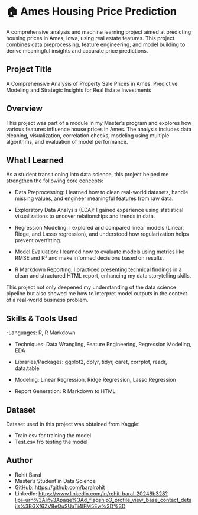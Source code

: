 # 🏠 Ames Housing Price Prediction
A comprehensive analysis and machine learning project aimed at predicting housing prices in Ames, Iowa, using real estate features. This project combines data preprocessing, feature engineering, and model building to derive meaningful insights and accurate price predictions.

## Project Title
A Comprehensive Analysis of Property Sale Prices in Ames: Predictive Modeling and Strategic Insights for Real Estate Investments

## Overview
This project was part of a module in my Master’s program and explores how various features influence house prices in Ames. The analysis includes data cleaning, visualization, correlation checks, modeling using multiple algorithms, and evaluation of model performance.

## What I Learned
As a student transitioning into data science, this project helped me strengthen the following core concepts:

- Data Preprocessing: I learned how to clean real-world datasets, handle missing values, and engineer meaningful features from raw data.

- Exploratory Data Analysis (EDA): I gained experience using statistical visualizations to uncover relationships and trends in data.

- Regression Modeling: I explored and compared linear models (Linear, Ridge, and Lasso regression), and understood how regularization helps prevent overfitting.

- Model Evaluation: I learned how to evaluate models using metrics like RMSE and R² and make informed decisions based on results.

- R Markdown Reporting: I practiced presenting technical findings in a clean and structured HTML report, enhancing my data storytelling skills.

This project not only deepened my understanding of the data science pipeline but also showed me how to interpret model outputs in the context of a real-world business problem.

## Skills & Tools Used
-Languages: R, R Markdown

- Techniques: Data Wrangling, Feature Engineering, Regression Modeling, EDA

- Libraries/Packages: ggplot2, dplyr, tidyr, caret, corrplot, readr, data.table

- Modeling: Linear Regression, Ridge Regression, Lasso Regression

- Report Generation: R Markdown to HTML

## Dataset
Dataset used in this project was obtained from Kaggle:
- Train.csv for training the model
- Test.csv fro testing the model

## Author
- Rohit Baral
- Master’s Student in Data Science
- GitHub: https://github.com/baralrohit
- LinkedIn: https://www.linkedin.com/in/rohit-baral-20248b328?lipi=urn%3Ali%3Apage%3Ad_flagship3_profile_view_base_contact_details%3BGXf6ZV8eQuSUaTi4lFM5Ew%3D%3D

